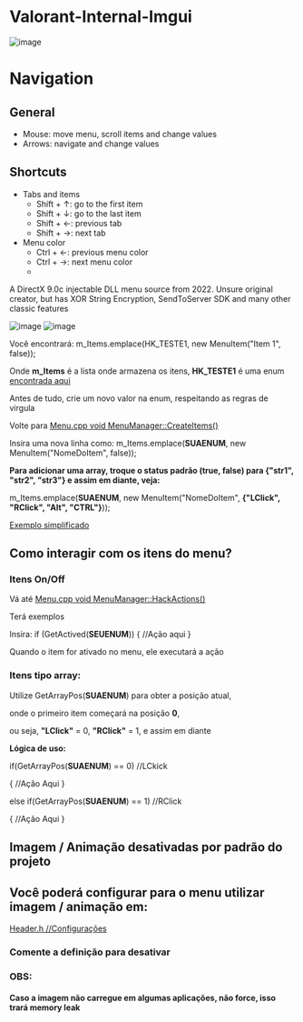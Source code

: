 # Valorant-Internal-Imgui
![image](https://user-images.githubusercontent.com/100489559/157223531-28ddf5e6-ae66-4b0d-837c-0afac311be40.png)
# Navigation

## General
* Mouse: move menu, scroll items and change values
* Arrows: navigate and change values

## Shortcuts
* Tabs and items
  * Shift + ↑: go to the first item
  * Shift + ↓: go to the last item
  * Shift + ←: previous tab
  * Shift + →: next tab
* Menu color
  * Ctrl + ←: previous menu color
  * Ctrl + →: next menu color
  * 
A DirectX 9.0c injectable DLL menu source from 2022. Unsure original creator, but has XOR String Encryption, SendToServer SDK and many other classic features


![image](https://user-images.githubusercontent.com/100489559/157223671-969a0a37-a267-4cb4-9580-191cd9c5dacd.png)
![image](https://user-images.githubusercontent.com/100489559/157223599-847a89ab-f937-48e1-8ca7-08d500795a8b.png)

Você encontrará:
m_Items.emplace(HK_TESTE1, new MenuItem("Item 1", false));

Onde **m_Items** é a lista onde armazena os itens, **HK_TESTE1** é uma enum [encontrada aqui](https://github.com/FinnProjects/MenuD3D/blob/master/Dll/Menu.h#L9)

Antes de tudo, crie um novo valor na enum, respeitando as regras de virgula

Volte para [Menu.cpp void MenuManager::CreateItems()](https://github.com/FinnProjects/MenuD3D/blob/master/Dll/Menu.cpp#L223)

Insira uma nova linha como:
m_Items.emplace(**SUAENUM**, new MenuItem("NomeDoItem", false));

**Para adicionar uma array, troque o status padrão (true, false) para {"str1", "str2", "str3"} e assim em diante, veja:**

m_Items.emplace(**SUAENUM**, new MenuItem("NomeDoItem", **{"LClick", "RClick", "Alt", "CTRL"}**));

[Exemplo simplificado](https://github.com/FinnProjects/MenuD3D/blob/master/Dll/Menu.cpp#L227)

## Como interagir com os itens do menu?

### Itens On/Off

Vá até [Menu.cpp void MenuManager::HackActions()](https://github.com/FinnProjects/MenuD3D/blob/master/Dll/Menu.cpp#L231)

Terá exemplos

Insira: 
if (GetActived(**SEUENUM**))
{
//Ação aqui
}

Quando o item for ativado no menu, ele executará a ação


### Itens tipo array:

Utilize GetArrayPos(**SUAENUM**) para obter a posição atual,

onde o primeiro item começará na posição **0**, 

ou seja, **"LClick"** = 0, **"RClick"** = 1, e assim em diante


**Lógica de uso:**

if(GetArrayPos(**SUAENUM**) == 0) //LCkick

{
//Ação Aqui
}

else if(GetArrayPos(**SUAENUM**) == 1) //RClick

{
//Ação Aqui
}

## Imagem / Animação desativadas por padrão do projeto
## Você poderá configurar para o menu utilizar imagem / animação em: 
[Header.h //Configurações](https://github.com/FinnProjects/MenuD3D/blob/master/Dll/Header.h#L74)

### Comente a definição para desativar

### OBS:

#### Caso a imagem não carregue em algumas aplicações, não force, isso trará memory leak
